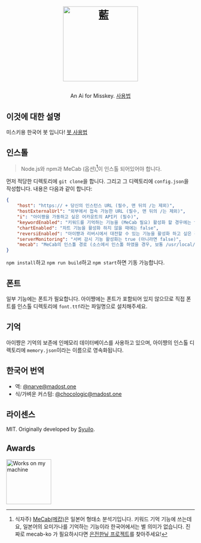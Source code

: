 <h1><p align="center"><img src="./ai.svg" alt="藍" height="200"></p></h1>
<p align="center">An Ai for Misskey. <a href="./torisetu.md">사용법</a></p>

## 이것에 대한 설명
미스키용 한국어 봇 입니다! [봇 사용법](./torisetu.md)

## 인스톨
> Node.js와 npm과 MeCab (옵션)[^1]이 인스톨 되어있어야 합니다.

[^1]: 식자주) [MeCab(메캅)](https://github.com/taku910/mecab)은 일본어 형태소 분석기입니다. 키워드 기억 기능에 쓰는데요, 일본어의 요미가나를 기억하는 기능이라 한국어에서는 별 의미가 없습니다. 진짜로 mecab-ko 가 필요하시다면 [은전한닢 프로젝트](http://eunjeon.blogspot.com/)를 찾아주세요!

먼저 적당한 디렉토리에 `git clone`을 합니다.
그리고 그 디렉토리에 `config.json`을 작성합니다. 내용은 다음과 같이 합니다:
``` json
{
	"host": "https:// + 당신의 인스턴스 URL (필수, 맨 뒤의 /는 제외)",
	"hostExternalUrl": "외부에서 접속 가능한 URL (필수, 맨 뒤의 /는 제외)",
	"i": "아이쨩을 가동하고 싶은 어카운트의 API키 (필수)",
	"keywordEnabled": "키워드를 기억하는 기능을 (MeCab 필요) 활성화 할 경우에는 true (아니라면 false)",
	"chartEnabled": "차트 기능을 활성화 하지 않을 때에는 false",
	"reversiEnabled": "아이쨩과 리버시에서 대전할 수 있는 기능을 활성화 하고 싶은 경우에 true (아니라면 false)",
	"serverMonitoring": "서버 감시 기능 활성화는 true (아니라면 false)",
	"mecab": "MeCab의 인스톨 경로 (소스에서 인스톨 하였을 경우, 보통 /usr/local/bin/mecab)"
}
```
`npm install`하고 `npm run build`하고 `npm start`하면 기동 가능합니다.

## 폰트
일부 기능에는 폰트가 필요합니다. 아이쨩에는 폰트가 포함되어 있지 않으므로 직접 폰트를 인스톨 디렉토리에 `font.ttf`라는 파일명으로 설치해주세요.

## 기억
아이쨩은 기억의 보존에 인메모리 데이터베이스를 사용하고 있으며, 아이쨩의 인스톨 디렉토리에 `memory.json`이라는 이름으로 영속화됩니다.

## 한국어 번역
- 역: [@narve@madost.one](https://madost.one/@narve)
- 식/가벼운 커스텀: [@chocologic@madost.one](https://madost.one/@chocologic)

## 라이센스
MIT. Originally developed by [Syuilo](https://github.com/syuilo/ai).

## Awards
<img src="./WorksOnMyMachine.png" alt="Works on my machine" height="120">
